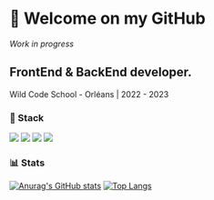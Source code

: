 # 👋 Welcome on my GitHub
*Work in progress*

## FrontEnd & BackEnd developer. 

Wild Code School - Orléans | 2022 - 2023

### 🚀 Stack

<img src="https://skillicons.dev/icons?i=typescript,javascript,php,go,docker" />
<img src="https://skillicons.dev/icons?i=react,symfony,laravel,threejs" />
<img src="https://skillicons.dev/icons?i=bootstrap,mui,sass" />
<img src="https://skillicons.dev/icons?i=postgresql,mysql,graphql" />

### 📊 Stats

[![Anurag's GitHub stats](https://github-readme-stats.vercel.app/api?username=hhertout&hide_border=true&show_icons=true)](https://github.com/anuraghazra/github-readme-stats)  [![Top Langs](https://github-readme-stats.vercel.app/api/top-langs/?username=hhertout&hide_border=true&layout=compact&hide=scss,css,html,twig)](https://github.com/anuraghazra/github-readme-stats)
